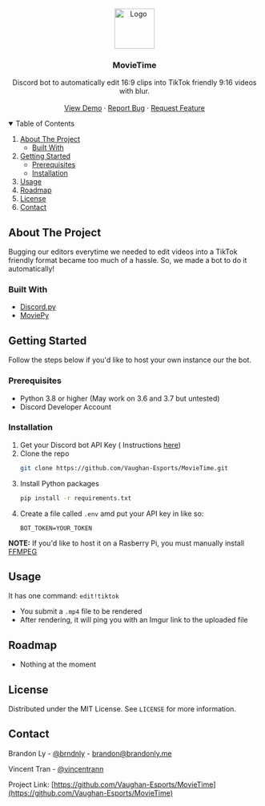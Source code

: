 <!-- PROJECT LOGO -->
<br />
<p align="center">
  <a href="https://github.com/Vaughan-Esports/MovieTime">
    <img src="https://image.brandonly.me/ve white.png" alt="Logo" width="80" height="80">
  </a>

<h3 align="center">MovieTime</h3>

  <p align="center">
    Discord bot to automatically edit 16:9 clips into TikTok friendly 9:16 videos with blur.
    <br />
    <br />
    <a href="https://vaughanesports.org/discord">View Demo</a>
    ·
    <a href="https://github.com/Vaughan-Esports/MovieTime/issues">Report Bug</a>
    ·
    <a href="https://github.com/Vaughan-Esports/MovieTime/issues">Request Feature</a>
  </p>
</p>



<!-- TABLE OF CONTENTS -->
<details open="open">
  <summary>Table of Contents</summary>
  <ol>
    <li>
      <a href="#about-the-project">About The Project</a>
      <ul>
        <li><a href="#built-with">Built With</a></li>
      </ul>
    </li>
    <li>
      <a href="#getting-started">Getting Started</a>
      <ul>
        <li><a href="#prerequisites">Prerequisites</a></li>
        <li><a href="#installation">Installation</a></li>
      </ul>
    </li>
    <li><a href="#usage">Usage</a></li>
    <li><a href="#roadmap">Roadmap</a></li>
    <li><a href="#license">License</a></li>
    <li><a href="#contact">Contact</a></li>
  </ol>
</details>



<!-- ABOUT THE PROJECT -->

## About The Project

Bugging our editors everytime we needed to edit videos into a TikTok friendly 
format became too much of a hassle. So, we made a bot to do it automatically!

### Built With

* [Discord.py](https://github.com/Rapptz/discord.py)
* [MoviePy](https://github.com/Zulko/moviepy)

<!-- GETTING STARTED -->

## Getting Started

Follow the steps below if you'd like to host your own instance our the bot.

### Prerequisites

- Python 3.8 or higher (May work on 3.6 and 3.7 but untested)
- Discord Developer Account

### Installation

1. Get your Discord bot API Key (
   Instructions [here](https://discordpy.readthedocs.io/en/latest/discord.html))
2. Clone the repo
   ```sh
   git clone https://github.com/Vaughan-Esports/MovieTime.git
   ```
3. Install Python packages
   ```sh
   pip install -r requirements.txt
   ```
4. Create a file called `.env` amd put your API key in like so:
   ```dotenv
   BOT_TOKEN=YOUR_TOKEN
   ```
   
**NOTE:** If you'd like to host it on a Rasberry Pi, you must manually install
[FFMPEG](https://snapcraft.io/install/ffmpeg/raspbian#install)

<!-- USAGE EXAMPLES -->

## Usage

It has one command: `edit!tiktok`
- You submit a `.mp4` file to be rendered
- After rendering, it will ping you with an Imgur link to the uploaded file


<!-- ROADMAP -->

## Roadmap

- Nothing at the moment

<!-- LICENSE -->

## License

Distributed under the MIT License. See `LICENSE` for more information.



<!-- CONTACT -->

## Contact

Brandon Ly - [@brndnly](https://twitter.com/brndnly) - [brandon@brandonly.me](mailto:brandon@brandonly.me)

Vincent Tran - [@vincentrann](https://github.com/vincentrann)

Project
Link: [https://github.com/Vaughan-Esports/MovieTime](https://github.com/Vaughan-Esports/MovieTime)
